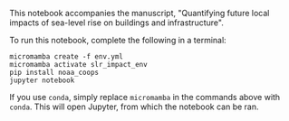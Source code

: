 This notebook accompanies the manuscript, "Quantifying future local impacts of sea-level rise on buildings and infrastructure".

To run this notebook, complete the following in a terminal:


```
micromamba create -f env.yml
micromamba activate slr_impact_env
pip install noaa_coops
jupyter notebook
```

If you use `conda`, simply replace `micromamba` in the commands above with `conda`.
This will open Jupyter, from which the notebook can be ran.